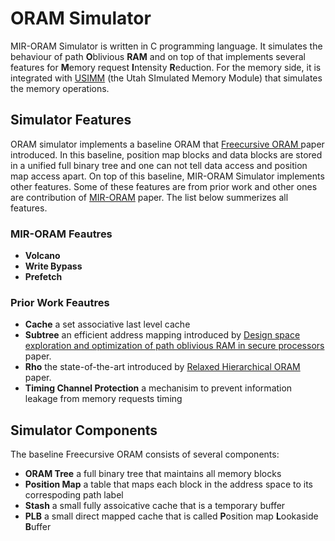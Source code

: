 # ORAM Simulator
MIR-ORAM Simulator is written in C programming language. It simulates the behaviour of path **O**blivious **RAM** and on top of that implements several features for **M**emory request **I**ntensity **R**eduction. For the memory side, it is integrated with [USIMM](http://utaharch.blogspot.com/2012/02/usimm.html) (the Utah SImulated Memory Module) that simulates the memory operations. 
<!-- reference shoud be added--> 

## Simulator Features
ORAM simulator implements a baseline ORAM that [Freecursive ORAM ](https://dl.acm.org/doi/10.1145/2775054.2694353) paper introduced. In this baseline, position map blocks and data blocks are stored in a unified full binary tree and one can not tell data access and position map access apart. On top of this baseline, MIR-ORAM Simulator implements other features. Some of these features are from prior work and other ones are contribution of [MIR-ORAM](https://dl.acm.org/doi/10.1145/2775054.2694353) paper. The list below summerizes all features. 
### MIR-ORAM Feautres
* __Volcano__     
* __Write Bypass__ 
* __Prefetch__    
### Prior Work Feautres
* __Cache__   a set associative last level cache
* __Subtree__ an efficient address mapping introduced by [Design space exploration and optimization of path oblivious RAM in secure processors](https://dl.acm.org/doi/10.1145/2508148.2485971) paper.
* __Rho__ the state-of-the-art introduced by [Relaxed Hierarchical ORAM](https://dl.acm.org/doi/10.1145/3297858.3304045) paper.
* __Timing Channel Protection__ a mechanisim to prevent information leakage from memory requests timing 


## Simulator Components
The baseline Freecursive ORAM consists of several components: 
* __ORAM Tree__ a full binary tree that maintains all memory blocks
* __Position Map__ a table that maps each block in the address space to its correspoding path label
* __Stash__ a small fully assoicative cache that is a temporary buffer
* __PLB__ a small direct mapped cache that is called **P**osition map **L**ookaside **B**uffer
